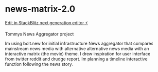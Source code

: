 # news-matrix-2.0

[Edit in StackBlitz next generation editor ⚡️](https://stackblitz.com/~/github.com/TommTerc/news-matrix-2.0)

Tommys News Aggregator project

Im using bolt.new for initial infrastructure News aggregator that compares mainstream news media with alternative alternative news media with an interactive matrix (the movie) theme. I drew inspiration for user interface from twitter reddit and drudge report. Im planning a timeline interactive function following the news story.

